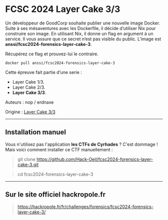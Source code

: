 # FCSC 2024 Layer Cake 3/3

Un développeur de GoodCorp souhaite publier une nouvelle image Docker. Suite à ses mésaventures avec les Dockerfile, il décide d’utiliser Nix pour construire son image. En utilisant Nix, il donne un flag en argument à un service. Il vous assure que ce secret n’est pas visible du public. L’image est **anssi/fcsc2024-forensics-layer-cake-3**.

Récupérez ce flag et prouvez-lui le contraire.

```
docker pull anssi/fcsc2024-forensics-layer-cake-3
```



Cette épreuve fait partie d’une serie :
- Layer Cake 1/3.
- Layer Cake 2/3.
- **Layer Cake 3/3**.



Auteurs : nop / erdnaxe

Origine : [Layer Cake 3/3](https://hackropole.fr/fr/challenges/forensics/fcsc2024-forensics-layer-cake-3/)


-----------


## Installation manuel
Vous n'utilisez pas l'application **les CTFs de Cyrhades** ? C'est dommage !
Mais voici comment installer ce CTF manuellement :

> git clone https://github.com/Hack-Oeil/fcsc2024-forensics-layer-cake-3.git

> cd fcsc2024-forensics-layer-cake-3


-----------

## Sur le site officiel hackropole.fr
> https://hackropole.fr/fr/challenges/forensics/fcsc2024-forensics-layer-cake-3/